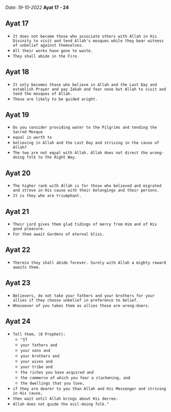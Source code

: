 *Date: 19-10-2022*
**Ayat 17 - 24**

## Ayat 17

- `It does not become those who associate others with Allah in His Divinity to visit and tend Allah's mosques while they bear witness of unbelief against themselves.`
- `All their works have gone to waste.`
- `They shall abide in the Fire.`

## Ayat 18

- `It only becomes those who believe in Allah and the Last Day and establish Prayer and pay Zakah and fear none but Allah to visit and tend the mosques of Allah.`
- `These are likely to be guided aright.`

## Ayat 19

- `Do you consider providing water to the Pilgrims and tending the Sacred Mosque`
- `equal in worth to`
- `believing in Allah and the Last Day and striving in the cause of Allah?`
- `The two are not equal with Allah. Allah does not direct the wrong-doing folk to the Right Way.`

## Ayat 20

- `The higher rank with Allah is for those who believed and migrated and strove in His cause with their belongings and their persons.`
- `It is they who are triumphant.`

## Ayat 21

- `Their Lord gives them glad tidings of mercy from Him and of His good pleasure.`
- `For them await Gardens of eternal bliss.`

## Ayat 22

- `Therein they shall abide forever. Surely with Allah a mighty reward awaits them.`

## Ayat 23

- `Believers, do not take your fathers and your brothers for your allies if they choose unbelief in preference to belief.`
- `Whosoever of you takes them as allies those are wrong-doers.`

## Ayat 24

- `Tell them, (O Prophet):`
  - `"If`
  - `your fathers and`
  - `your sons and`
  - `your brothers and`
  - `your wives and`
  - `your tribe and`
  - `the riches you have acquired and`
  - `the commerce of which you fear a slackening, and`
  - `the dwellings that you love,`
- `if they are dearer to you than Allah and His Messenger and striving in His cause,`
- `then wait until Allah brings about His decree.`
- `Allah does not guide the evil-doing folk."`